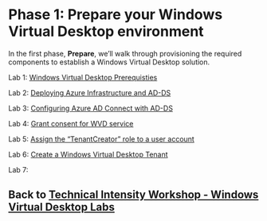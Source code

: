 # Phase 1: Prepare your Windows Virtual Desktop environment

In the first phase, **Prepare**, we’ll walk through provisioning the required components to establish a Windows Virtual Desktop solution.

Lab 1: [Windows Virtual Desktop Prerequisties](Prepare-Lab01-Prerequisites.md)

Lab 2: [Deploying Azure Infrastructure and AD-DS](Prepare-Lab02-Deploying-Azure-Infrastructure-and-AD-DS.md)

Lab 3: [Configuring Azure AD Connect with AD-DS](Prepare-Lab03-Configuring-Azure-AD-Connect-with-AD-DS.md)

Lab 4: [Grant consent for WVD service](Prepare-Lab04-Grant-consent-for-WVD-service.md)

Lab 5: [Assign the “TenantCreator” role to a user account](Prepare-Lab05-Assign-the-“TenantCreator”-role-to-a-user-account.md)

Lab 6: [Create a Windows Virtual Desktop Tenant](Prepare-Lab06-Create-a-Windows-Virtual-Desktop-Tenant.md)

Lab 7: 

## Back to [Technical Intensity Workshop - Windows Virtual Desktop Labs](../index.md)
